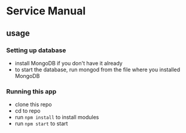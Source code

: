 # Service Manual
## usage
### Setting up database
* install MongoDB if you don't have it already
* to start the database, run mongod from the file where you installed MongoDB
### Running this app
* clone this repo
* cd to repo
* run `npm install` to install modules
* run `npm start` to start